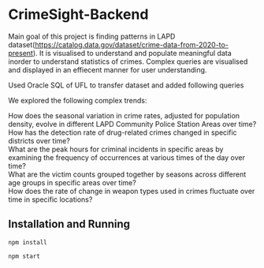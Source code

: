 # CrimeSight-Backend
Main goal of this project is finding patterns in LAPD dataset(https://catalog.data.gov/dataset/crime-data-from-2020-to-present). It is visualised to understand and populate meaningful data inorder to understand statistics of crimes. Complex queries are visualised and displayed in an effiecent manner for user understanding.

Used Oracle SQL of UFL to transfer dataset and added following queries

We explored the following complex trends:

How does the seasonal variation in crime rates, adjusted for population density, evolve in different LAPD Community Police Station Areas over time?<br/>
How has the detection rate of drug-related crimes changed in specific districts over time?<br/>
What are the peak hours for criminal incidents in specific areas by examining the frequency of occurrences at various times of the day over time?<br/>
What are the victim counts grouped together by seasons across different age groups in specific areas over time?<br/>
How does the rate of change in weapon types used in crimes fluctuate over time in specific locations?<br/>
 

## Installation and Running

```npm install```

```npm start```
